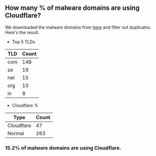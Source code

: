 ## How many % of malware domains are using Cloudflare?


We downloaded the malware domains from [here](https://urlhaus.abuse.ch) and filter out duplicates.
Here's the result.


[//]: # (start replacement)


- Top 5 TLDs

| TLD | Count |
| --- | --- |
| com | 148 |
| za | 19 |
| net | 15 |
| org | 10 |
| in | 8 |


- Cloudflare %

| Type | Count |
| --- | --- |
| Cloudflare | 47 |
| Normal | 263 |


### 15.2% of malware domains are using Cloudflare.